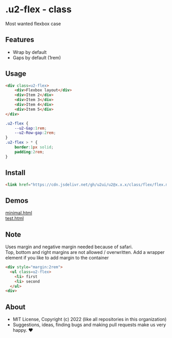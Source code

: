 # .u2-flex - class
Most wanted flexbox case

## Features

- Wrap by default
- Gaps by default (1rem)

## Usage

```html
<div class=u2-flex>
    <div>Flexbox layout</div>
    <div>Item 2</div>
    <div>Item 3</div>
    <div>Item 4</div>
    <div>Item 5</div>
</div>
```

```css
.u2-flex {
    --u2-Gap:1rem;
    --u2-Row-gap:2rem;
}
.u2-flex > * {
    border:1px solid;
    padding:2rem;
}
```

## Install

```html
<link href="https://cdn.jsdelivr.net/gh/u2ui/u2@x.x.x/class/flex/flex.min.css" rel=stylesheet>
```

## Demos

[minimal.html](http://gcdn.li/u2ui/u2@main/class/flex/tests/minimal.html)  
[test.html](http://gcdn.li/u2ui/u2@main/class/flex/tests/test.html)  

## Note

Uses margin and negative margin needed because of safari.  
Top, bottom and right margins are not allowed / overwritten.
Add a wrapper element if you like to add margin to the container

```html
<div style="margin:2rem">
  <ul class=u2-flex>
    <li> first
    <li> second  
  </ul>
<div>
```

## About

- MIT License, Copyright (c) 2022 <u2> (like all repositories in this organization) <br>
- Suggestions, ideas, finding bugs and making pull requests make us very happy. ♥

